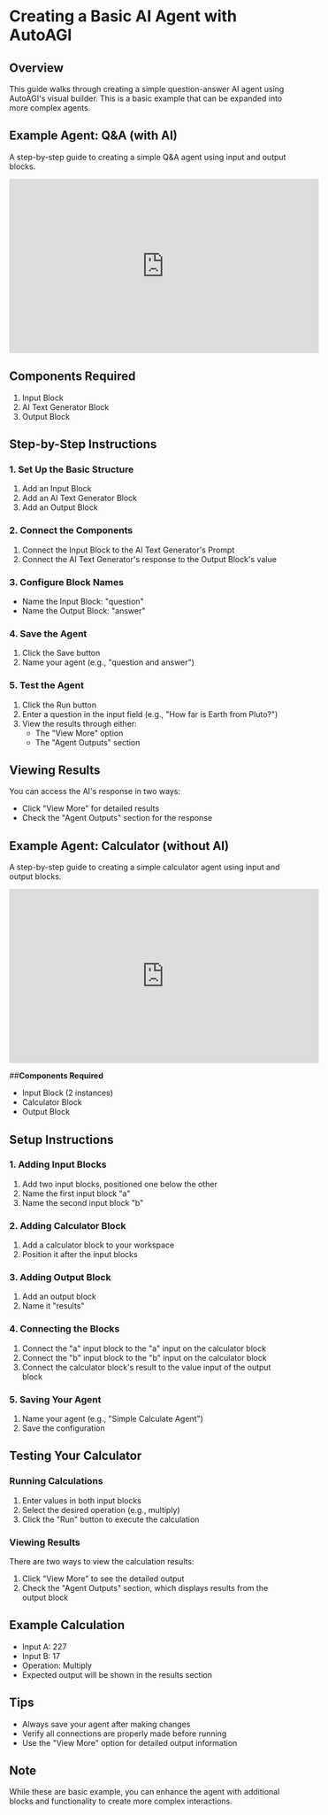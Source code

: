 # **Creating a Basic AI Agent with AutoAGI**

## **Overview**

This guide walks through creating a simple question-answer AI agent using AutoAGI's visual builder. This is a basic example that can be expanded into more complex agents.

## **Example Agent: Q&A (with AI)**

A step-by-step guide to creating a simple Q&A agent using input and output blocks.

<center><iframe width="560" height="315" src="https://www.youtube.com/embed/ih57vRbH0H0?si=PGHx_qquYpXofiu_" title="YouTube video player" frameborder="0" allow="accelerometer; autoplay; clipboard-write; encrypted-media; gyroscope; picture-in-picture; web-share" referrerpolicy="strict-origin-when-cross-origin" allowfullscreen></iframe></center> 

## **Components Required**
1. Input Block
2. AI Text Generator Block
3. Output Block

## **Step-by-Step Instructions**

### **1. Set Up the Basic Structure**
1. Add an Input Block
2. Add an AI Text Generator Block
3. Add an Output Block

### **2. Connect the Components**
1. Connect the Input Block to the AI Text Generator's Prompt
2. Connect the AI Text Generator's response to the Output Block's value

### **3. Configure Block Names**
* Name the Input Block: "question"
* Name the Output Block: "answer"

### **4. Save the Agent**
1. Click the Save button
2. Name your agent (e.g., "question and answer")

### **5. Test the Agent**
1. Click the Run button
2. Enter a question in the input field (e.g., "How far is Earth from Pluto?")
3. View the results through either:
    * The "View More" option
    * The "Agent Outputs" section

## **Viewing Results**

You can access the AI's response in two ways:

* Click "View More" for detailed results
* Check the "Agent Outputs" section for the response

## **Example Agent: Calculator (without AI)**

A step-by-step guide to creating a simple calculator agent using input and output blocks.

<center><iframe width="560" height="315" src="https://www.youtube.com/embed/ESLKHcXxRvA?si=i2L2sloLskSMO8_I" title="YouTube video player" frameborder="0" allow="accelerometer; autoplay; clipboard-write; encrypted-media; gyroscope; picture-in-picture; web-share" referrerpolicy="strict-origin-when-cross-origin" allowfullscreen></iframe></center>

##**Components Required**
* Input Block (2 instances)
* Calculator Block
* Output Block

## **Setup Instructions**

### **1. Adding Input Blocks**
1. Add two input blocks, positioned one below the other
2. Name the first input block "a"
3. Name the second input block "b"

### **2. Adding Calculator Block**
1. Add a calculator block to your workspace
2. Position it after the input blocks

### **3. Adding Output Block**
1. Add an output block
2. Name it "results"

### **4. Connecting the Blocks**
1. Connect the "a" input block to the "a" input on the calculator block
2. Connect the "b" input block to the "b" input on the calculator block
3. Connect the calculator block's result to the value input of the output block

### **5. Saving Your Agent**
1. Name your agent (e.g., "Simple Calculate Agent")
2. Save the configuration

## **Testing Your Calculator**

### **Running Calculations**
1. Enter values in both input blocks
2. Select the desired operation (e.g., multiply)
3. Click the "Run" button to execute the calculation

### **Viewing Results**

There are two ways to view the calculation results:

1. Click "View More" to see the detailed output
2. Check the "Agent Outputs" section, which displays results from the output block

## **Example Calculation**
* Input A: 227
* Input B: 17
* Operation: Multiply
* Expected output will be shown in the results section

## **Tips**
* Always save your agent after making changes
* Verify all connections are properly made before running
* Use the "View More" option for detailed output information

## **Note**
While these are basic example, you can enhance the agent with additional blocks and functionality to create more complex interactions.
